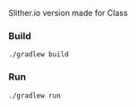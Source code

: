 Slither.io version made for Class

### Build

```
./gradlew build
```


### Run

```
./gradlew run
```
